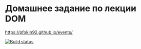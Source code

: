 # Домашнее задание по лекции DOM

https://pfokin92.github.io/events/

[![Build status](https://ci.appveyor.com/api/projects/status/0h5yis62l7s3yirn?svg=true)](https://ci.appveyor.com/project/pfokin92/events)





